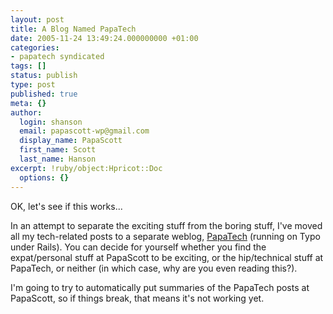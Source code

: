 ```yaml
---
layout: post
title: A Blog Named PapaTech
date: 2005-11-24 13:49:24.000000000 +01:00
categories:
- papatech syndicated
tags: []
status: publish
type: post
published: true
meta: {}
author:
  login: shanson
  email: papascott-wp@gmail.com
  display_name: PapaScott
  first_name: Scott
  last_name: Hanson
excerpt: !ruby/object:Hpricot::Doc
  options: {}
---
```

<p>OK, let's see if this works...</p>
<p>In an attempt to separate the exciting stuff from the boring stuff, I've moved all my tech-related posts to a separate weblog, <a href="http://www.papatech.de/">PapaTech</a> (running on Typo under Rails). You can decide for yourself whether you find the expat/personal stuff at PapaScott to be exciting, or the hip/technical stuff at PapaTech, or neither (in which case, why are you even reading this?).</p>
<p>I'm going to try to automatically put summaries of the PapaTech posts at PapaScott, so if things break, that means it's not working yet.</p>

